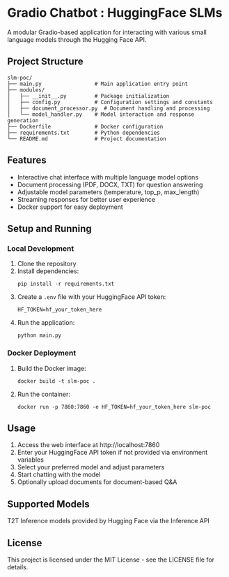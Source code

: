 # Gradio Chatbot : HuggingFace SLMs

A modular Gradio-based application for interacting with various small language models through the Hugging Face API.

## Project Structure

```
slm-poc/
├── main.py                 # Main application entry point
├── modules/
│   ├── __init__.py         # Package initialization
│   ├── config.py           # Configuration settings and constants
│   ├── document_processor.py  # Document handling and processing
│   └── model_handler.py    # Model interaction and response generation
├── Dockerfile              # Docker configuration
├── requirements.txt        # Python dependencies
└── README.md               # Project documentation
```

## Features

- Interactive chat interface with multiple language model options
- Document processing (PDF, DOCX, TXT) for question answering
- Adjustable model parameters (temperature, top_p, max_length)
- Streaming responses for better user experience
- Docker support for easy deployment

## Setup and Running

### Local Development

1. Clone the repository
2. Install dependencies:
   ```
   pip install -r requirements.txt
   ```
3. Create a `.env` file with your HuggingFace API token:
   ```
   HF_TOKEN=hf_your_token_here
   ```
4. Run the application:
   ```
   python main.py
   ```

### Docker Deployment

1. Build the Docker image:
   ```
   docker build -t slm-poc .
   ```
2. Run the container:
   ```
   docker run -p 7860:7860 -e HF_TOKEN=hf_your_token_here slm-poc
   ```

## Usage

1. Access the web interface at http://localhost:7860
2. Enter your HuggingFace API token if not provided via environment variables
3. Select your preferred model and adjust parameters
4. Start chatting with the model
5. Optionally upload documents for document-based Q&A

## Supported Models

T2T Inference models provided by Hugging Face via the Inference API

## License

This project is licensed under the MIT License - see the LICENSE file for details.
